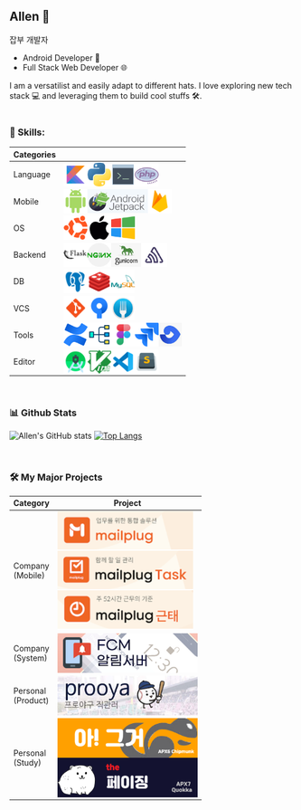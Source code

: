 ## Allen 👋

잡부 개발자
- Android Developer 📱
- Full Stack Web Developer 🌐

I am a versatilist and easily adapt to different hats. I love exploring new tech stack 💻 and leveraging them to build cool stuffs 🛠️. 
<br/>
<br/>

<!---<img align="right" src="https://github.com/volt772/volt772/blob/main/profile/my.jpg" width=300 height=400>-->
 
### 🧐 Skills:

|Categories|&nbsp;|
|:---|:---|
|Language|<img align="left" src="https://github.com/volt772/volt772/blob/main/icons/kotlin.png" height="42px"/><img align="left" src="https://github.com/volt772/volt772/blob/main/icons/python.png" height="42px"/><img align="left" src="https://github.com/volt772/volt772/blob/main/icons/console.png" height="42px"/><img align="left" src="https://github.com/volt772/volt772/blob/main/icons/php.png" height="42px"/>|
|Mobile|<img align="left" src="https://github.com/volt772/volt772/blob/main/icons/android.png" height="42px"/><img align="left" src="https://github.com/volt772/volt772/blob/main/icons/androidjetpack.png" height="42px"/><img align="left" src="https://github.com/volt772/volt772/blob/main/icons/firebase.png" height="42px"/>|
|OS|<img align="left" src="https://github.com/volt772/volt772/blob/main/icons/ubuntu.png" height="42px"/><img align="left" src="https://github.com/volt772/volt772/blob/main/icons/mac.png" height="42px"/><img align="left" src="https://github.com/volt772/volt772/blob/main/icons/windows.png" height="42px"/>|
|Backend|<img align="left" src="https://github.com/volt772/volt772/blob/main/icons/flask.png" height="42px"/><img align="left" src="https://github.com/volt772/volt772/blob/main/icons/nginx.png" height="42px"/><img align="left" src="https://github.com/volt772/volt772/blob/main/icons/gunicorn.png" height="42px"/><img align="left" src="https://github.com/volt772/volt772/blob/main/icons/sentry2.png" height="42px"/>|
|DB|<img align="left" src="https://github.com/volt772/volt772/blob/main/icons/psql.png" height="42px"/><img align="left" src="https://github.com/volt772/volt772/blob/main/icons/redis.png" height="42px"/><img align="left" src="https://github.com/volt772/volt772/blob/main/icons/mysql.png" height="42px"/>|
|VCS|<img align="left" src="https://github.com/volt772/volt772/blob/main/icons/git.png" height="42px"/><img align="left" src="https://github.com/volt772/volt772/blob/main/icons/sourcetree.png" height="42px"/><img align="left" src="https://github.com/volt772/volt772/blob/main/icons/fork2.png" height="42px"/>|
|Tools|<img align="left" src="https://github.com/volt772/volt772/blob/main/icons/confluence.png" height="42px"/><img align="left" src="https://github.com/volt772/volt772/blob/main/icons/diagram.png" height="42px"/><img align="left" src="https://github.com/volt772/volt772/blob/main/icons/figma.png" height="42px"/><img align="left" src="https://github.com/volt772/volt772/blob/main/icons/jira.png" height="42px"/><img align="left" src="https://github.com/volt772/volt772/blob/main/icons/fisheye.png" height="42px"/>|
|Editor|<img align="left" src="https://github.com/volt772/volt772/blob/main/icons/androidstudio.png" height="42px"/><img align="left" src="https://github.com/volt772/volt772/blob/main/icons/vim.png" height="42px"/><img align="left" src="https://github.com/volt772/volt772/blob/main/icons/vscode.png" height="42px"/><img align="left" src="https://github.com/volt772/volt772/blob/main/icons/sublimetext.png" height="42px"/>|

<br>

### 📊 Github Stats
![Allen's GitHub stats](https://github-readme-stats.vercel.app/api?username=volt772&show_icons=true&bg_color=00000000)
[![Top Langs](https://github-readme-stats.vercel.app/api/top-langs/?username=volt772&hide_progress=true)](https://github.com/volt772/github-readme-stats)
</a>

<br>

### 🛠️ My Major Projects
|Category|Project|
|:---|----|
|Company<br/>(Mobile)|<a href="https://play.google.com/store/apps/details?id=com.mailplug.aeolos2&hl=ko" target="_blank"><img alt="groupware" src="https://github.com/volt772/volt772/blob/main/thumbnails/groupware.png" height="70" align="left"></a><br/><a href="https://play.google.com/store/apps/details?id=com.mailplug.albatross&hl=ko" target="_blank"><img alt="task" src="https://github.com/volt772/volt772/blob/main/thumbnails/task.png" height="70" align="left"></a><br><a href="https://play.google.com/store/apps/details?id=com.mailplug.ant&hl=ko" target="_blank"><img alt="worknote" src="https://github.com/volt772/volt772/blob/main/thumbnails/worknote.png" height="70" align="left"></a>|
|Company<br/> (System)|<a href="https://github.com/volt772/xeno" target="_blank"><img alt="notifier" src="https://github.com/volt772/volt772/blob/main/thumbnails/notifier.png" height="70" align="left"></a>|
|Personal<br/> (Product)|<a href="https://github.com/volt772/prooya_hamster" target="_blank"><img alt="prooya" src="https://github.com/volt772/volt772/blob/main/thumbnails/prooya.png" height="70" align="left"></a><br/>|
|Personal<br/> (Study)|<a href="https://github.com/volt772/chipmunk" target="_blank"><img alt="chipmunk" src="https://github.com/volt772/volt772/blob/main/thumbnails/chipmunk.png" height="70" align="left"></a><br/><a href="https://github.com/volt772/quokka" target="_blank"><img alt="quokka" src="https://github.com/volt772/volt772/blob/main/thumbnails/quokka.png" height="70" align="left"></a>


